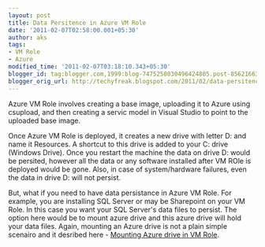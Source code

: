 ```yaml
---
layout: post
title: Data Persitence in Azure VM Role
date: '2011-02-07T02:58:00.001+05:30'
author: aks
tags:
- VM Role
- Azure
modified_time: '2011-02-07T03:18:10.343+05:30'
blogger_id: tag:blogger.com,1999:blog-7475258030496424805.post-856216639769030454
blogger_orig_url: http://techyfreak.blogspot.com/2011/02/data-persitence-in-azure-vm-role.html
---
```


Azure VM Role involves creating a base image, uploading it to Azure using 
csupload, and then creating a servic model in Visual Studio to point to the 
uploaded base image. 

Once Azure VM Role is deployed, it creates <span class="fullpost">a new drive 
with letter D: and name it Resources. A shortcut to this drive is added to 
your C: drive (Windows Drive). Once you restart the machine the data on drive 
D: would be persited, however all the data or any software installed after VM 
ROle is deployed would be gone. Also, in case of system/hardware failures, 
even the data in drive D: will not persist. 

But, what if you need to have data persistance in Azure VM Role. For example, 
you are installing SQL Server or may be Sharepoint on your VM Role. In this 
case you want your SQL Server's data files to persist. The option here would 
be to mount azure drive and this azure drive will hold your data files. Again, 
mounting an Azure drive is not a plain simple scenairo and it desribed here - 
[Mounting Azure drive in VM 
Role](http://techyfreak.blogspot.com/2011/02/mounting-azure-drive-in-azure-virtual.html). 